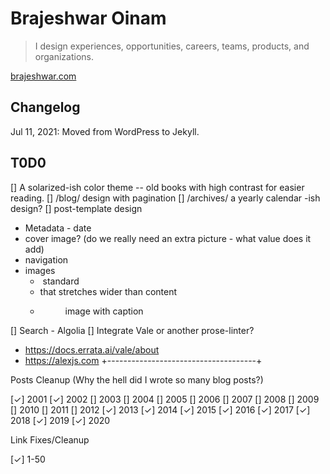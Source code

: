 # Brajeshwar Oinam

> I design experiences, opportunities, careers, teams, products, and organizations.

[brajeshwar.com](https://brajeshwar.com)

## Changelog

Jul 11, 2021: Moved from WordPress to Jekyll.

## T0D0

[] A solarized-ish color theme -- old books with high contrast for easier reading.
[] /blog/ design with pagination
[] /archives/ a yearly calendar -ish design?
[] post-template design
  - Metadata - date
  - cover image? (do we really need an extra picture - what value does it add)
  - navigation
  - images
    + <img> standard
    + <picture> that stretches wider than content
    + <figure> image with caption
[] Search - Algolia
[] Integrate Vale or another prose-linter?
  - https://docs.errata.ai/vale/about
  - https://alexjs.com
+-------------------------------------+

Posts Cleanup (Why the hell did I wrote so many blog posts?)

[✓] 2001
[✓] 2002
[] 2003
[] 2004
[] 2005
[] 2006
[] 2007
[] 2008
[] 2009
[] 2010
[] 2011
[] 2012
[✓] 2013
[✓] 2014
[✓] 2015
[✓] 2016
[✓] 2017
[✓] 2018
[✓] 2019
[✓] 2020

Link Fixes/Cleanup

[✓] 1-50